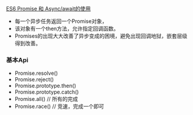 [ES6 Promise 和 Async/await的使用](https://juejin.im/post/5a3c68426fb9a0451969c58e)

- 每一个异步任务返回一个Promise对象，
- 该对象有一个then方法，允许指定回调函数。
- Promises的出现大大改善了异步变成的困境，避免出现回调地狱，嵌套层级得到改善。

### 基本Api

- Promise.resolve()
- Promise.reject()
- Promise.prototype.then()
- Promise.prototype.catch()
- Promise.all()  // 所有的完成
- Promise.race() // 竞速，完成一个即可
